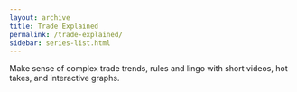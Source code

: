 ```yaml
---
layout: archive
title: Trade Explained
permalink: /trade-explained/
sidebar: series-list.html
---
```


Make sense of complex trade trends, rules and lingo with short videos, hot takes, and interactive graphs.
